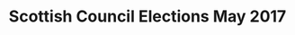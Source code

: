 ---
schema: default
title: Scottish Council Elections May 2017
organization: Renfrewshire Council
notes: Scottish Council Elections 4 May 2017 results and turnout
resources:

  - name: Scottish Council Elections May 2017 TABLE
  - url: 
  - format: TABLE

license: 
category:

  - Open Data

  - Renfrewshire

  - Democracy and Governance


  - 

maintainer: Tim Wisniewski
maintainer_email: tim@timwis.com
---